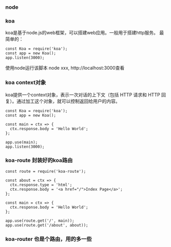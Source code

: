 ### node

### koa

koa是基于node.js的web框架，可以搭建web应用。一般用于搭建http服务。
最简单的：  

    const Koa = require('koa');
    const app = new Koa();
    app.listen(3000);

使用node运行该脚本 node xxx,  http://localhost:3000查看

### koa context对象
koa提供一个context对象，表示一次对话的上下文（包括 HTTP 请求和 HTTP 回复）。通过加工这个对象，就可以控制返回给用户的内容。

    const Koa = require('koa');
    const app = new Koa();

    const main = ctx => {
      ctx.response.body = 'Hello World';
    };

    app.use(main);
    app.listen(3000);

### koa-route 封装好的koa路由

    const route = require('koa-route');

    const about = ctx => {
      ctx.response.type = 'html';
      ctx.response.body = '<a href="/">Index Page</a>';
    };

    const main = ctx => {
      ctx.response.body = 'Hello World';
    };

    app.use(route.get('/', main));
    app.use(route.get('/about', about));
    
    
### koa-router 也是个路由，用的多一些

